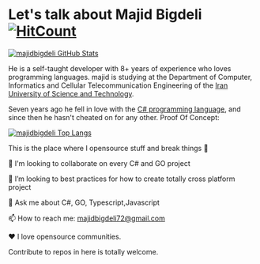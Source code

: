 # Let's talk about Majid Bigdeli [![HitCount](http://hits.dwyl.com/majidbigdeli/majidbigdeli.svg)](http://hits.dwyl.com/majidbigdeli/majidbigdeli)

[![majidbigdeli GitHub Stats](https://github-readme-stats.vercel.app/api?username=majidbigdeli&show_icons=false&theme=algolia)](https://bit.ly/2DRJEXJ)

He is a self-taught developer with 8+ years of experience who loves programming languages.  majid is studying at the Department of Computer, Informatics and Cellular Telecommunication Engineering of the [Iran University of Science and Technology](http://www.iust.ac.ir/).

Seven years ago he fell in love with the [C# programming language](https://docs.microsoft.com/en-us/dotnet/csharp/), and since then he hasn't cheated on for any other. Proof Of Concept:

[![majidbigdeli Top Langs](https://github-readme-stats.vercel.app/api/top-langs/?username=majidbigdeli&layout=compact&theme=algolia)](https://bit.ly/2DRJEXJ)

This is the place where I opensource stuff and break things 🤣

👯 I'm looking to collaborate on every C# and GO project

🤔 I’m looking to best practices for how to create totally cross platform project

💬 Ask me about C#, GO, Typescript,Javascript

📫 How to reach me: majidbigdeli72@gmail.com

❤️ I love opensource communities.

Contribute to repos in here is totally welcome.
